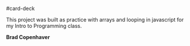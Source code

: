 #card-deck

This project was built as practice with arrays and looping in javascript for my Intro to Programming class.

**Brad Copenhaver**
